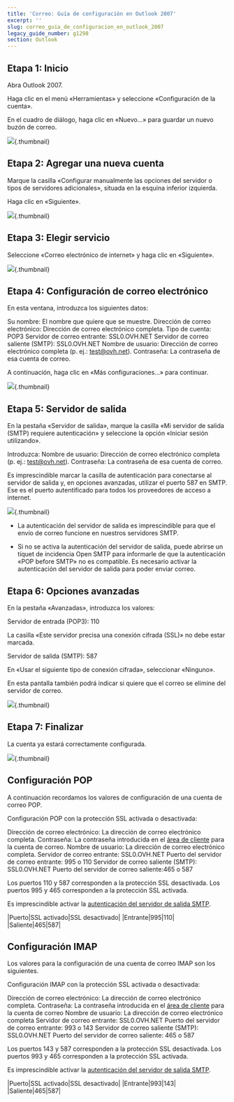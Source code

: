 ```yaml
---
title: 'Correo: Guía de configuración en Outlook 2007'
excerpt: ''
slug: correo_guia_de_configuracion_en_outlook_2007
legacy_guide_number: g1298
section: Outlook
---
```



## Etapa 1: Inicio
Abra Outlook 2007.

Haga clic en el menú «Herramientas» y seleccione «Configuración de la cuenta».

En el cuadro de diálogo, haga clic en «Nuevo...» para guardar un nuevo buzón de correo.

![](images/img_1238.jpg){.thumbnail}


## Etapa 2: Agregar una nueva cuenta
Marque la casilla «Configurar manualmente las opciones del servidor o tipos de servidores adicionales», situada en la esquina inferior izquierda.

Haga clic en «Siguiente».

![](images/img_1239.jpg){.thumbnail}


## Etapa 3: Elegir servicio
Seleccione «Correo electrónico de internet» y haga clic en «Siguiente».

![](images/img_1240.jpg){.thumbnail}


## Etapa 4: Configuración de correo electrónico
En esta ventana, introduzca los siguientes datos:

Su nombre: El nombre que quiere que se muestre.
Dirección de correo electrónico: Dirección de correo electrónico completa.
Tipo de cuenta: POP3
Servidor de correo entrante: SSL0.OVH.NET
Servidor de correo saliente (SMTP): SSL0.OVH.NET
Nombre de usuario: Dirección de correo electrónico completa (p. ej.: test@ovh.net).
Contraseña: La contraseña de esa cuenta de correo.

A continuación, haga clic en «Más configuraciones...» para continuar.

![](images/img_1241.jpg){.thumbnail}


## Etapa 5: Servidor de salida
En la pestaña «Servidor de salida», marque la casilla «Mi servidor de salida (SMTP) requiere autenticación» y seleccione la opción «Iniciar sesión utilizando».

Introduzca:
Nombre de usuario: Dirección de correo electrónico completa (p. ej.: test@ovh.net).
Contraseña: La contraseña de esa cuenta de correo.

Es imprescindible marcar la casilla de autenticación para conectarse al servidor de salida y, en opciones avanzadas, utilizar el puerto 587 en SMTP. Ese es el puerto autentificado para todos los proveedores de acceso a internet.

![](images/img_1242.jpg){.thumbnail}

- La autenticación del servidor de salida es imprescindible para que el envío de correo funcione en nuestros servidores SMTP.

- Si no se activa la autenticación del servidor de salida, puede abrirse un tíquet de incidencia Open SMTP para informarle de que la autenticación «POP before SMTP» no es compatible. Es necesario activar la autenticación del servidor de salida para poder enviar correo.




## Etapa 6: Opciones avanzadas
En la pestaña «Avanzadas», introduzca los valores:

Servidor de entrada (POP3): 110

La casilla «Este servidor precisa una conexión cifrada (SSL)» no debe estar marcada.

Servidor de salida (SMTP): 587

En «Usar el siguiente tipo de conexión cifrada», seleccionar «Ninguno».

En esta pantalla también podrá indicar si quiere que el correo se elimine del servidor de correo.

![](images/img_1243.jpg){.thumbnail}


## Etapa 7: Finalizar
La cuenta ya estará correctamente configurada.

![](images/img_1244.jpg){.thumbnail}


## Configuración POP
A continuación recordamos los valores de configuración de una cuenta de correo POP.

Configuración POP con la protección SSL activada o desactivada:

Dirección de correo electrónico: La dirección de correo electrónico completa.
Contraseña: La contraseña introducida en el [área de cliente](https://www.ovh.com/auth/?action=gotomanager&from=https://www.ovh.es/&ovhSubsidiary=es) para la cuenta de correo.
Nombre de usuario: La dirección de correo electrónico completa.
Servidor de correo entrante: SSL0.OVH.NET
Puerto del servidor de correo entrante: 995 o 110
Servidor de correo saliente (SMTP): SSL0.OVH.NET
Puerto del servidor de correo saliente:465 o 587

Los puertos 110 y 587 corresponden a la protección SSL desactivada.
Los puertos 995 y 465 corresponden a la protección SSL activada.

Es imprescindible activar la [autenticación del servidor de salida SMTP](#configuracion_manual_etapa_5_servidor_de_salida).

|Puerto|SSL activado|SSL desactivado|
|Entrante|995|110|
|Saliente|465|587|




## Configuración IMAP
Los valores para la configuración de una cuenta de correo IMAP son los siguientes.

Configuración IMAP con la protección SSL activada o desactivada:

Dirección de correo electrónico: La dirección de correo electrónico completa.
Contraseña: La contraseña introducida en el [área de cliente](https://www.ovh.com/auth/?action=gotomanager&from=https://www.ovh.es/&ovhSubsidiary=es) para la cuenta de correo
Nombre de usuario: La dirección de correo electrónico completa
Servidor de correo entrante: SSL0.OVH.NET
Puerto del servidor de correo entrante: 993 o 143
Servidor de correo saliente (SMTP): SSL0.OVH.NET
Puerto del servidor de correo saliente: 465 o 587

Los puertos 143 y 587 corresponden a la protección SSL desactivada.
Los puertos 993 y 465 corresponden a la protección SSL activada.

Es imprescindible activar la [autenticación del servidor de salida SMTP](#configuracion_manual_etapa_5_servidor_de_salida).

|Puerto|SSL activado|SSL desactivado|
|Entrante|993|143|
|Saliente|465|587|
